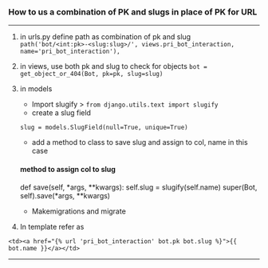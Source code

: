 ### How to us a combination of PK and slugs in place of PK for URL
--------

1. in urls.py define path as combination of pk and slug
```path('bot/<int:pk>-<slug:slug>/', views.pri_bot_interaction, name='pri_bot_interaction'),```

2. in views, use both pk and slug to check for objects
```bot = get_object_or_404(Bot, pk=pk, slug=slug)```

3. in models
    - Import slugify > `from django.utils.text import slugify`
    - create a slug field
    
    `slug = models.SlugField(null=True, unique=True)`
    - add a method to class to save slug and assign to col, name in this case
    
    #### method to assign col to slug
    def save(self, *args, **kwargs):
        self.slug = slugify(self.name)
        super(Bot, self).save(*args, **kwargs)
      
    - Makemigrations and migrate
    
4. In template <html>
  refer as 
  
  ```<td><a href="{% url 'pri_bot_interaction' bot.pk bot.slug %}">{{ bot.name }}</a></td>```

-----------
